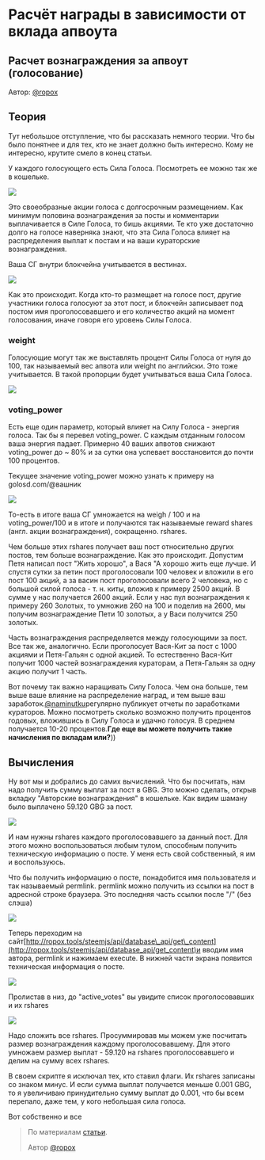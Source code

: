 # Расчёт награды в зависимости от вклада апвоута

## Расчет вознаграждения за апвоут \(голосование\)

Автор: [@ropox](https://golos.io/@ropox)

## Теория

Тут небольшое отступление, что бы рассказать немного теории. Что бы было понятнее и для тех, кто не знает должно быть интересно. Кому не интересно, крутите смело в конец статьи.

У каждого голосующего есть Сила Голоса. Посмотреть ее можно так же в кошельке.

![](https://images.golos.io/DQmTfU3uajtMFGKWJaboBiLwTfu3SNvK5FWYxTsiecyfkEo/image.png)

Это своеобразные акции голоса с долгосрочным размещением. Как минимум половина вознаграждения за посты и комментарии выплачивается в Силе Голоса, то бишь акциями. Те кто уже достаточно долго на голосе наверняка знают, что эта Сила Голоса влияет на распределения выплат к постам и на ваши кураторские вознаграждения.

Ваша СГ внутри блокчейна учитывается в вестинах.

![](https://images.golos.io/DQmQUEQBcyUNEJx7jqc3YaiKmz5iysPAaXXehtmm6aSPPDY/image.png)

Как это происходит. Когда кто-то размещает на голосе пост, другие участники голоса голосуют за этот пост, и блокчейн записывает под постом имя проголосовавшего и его количество акций на момент голосования, иначе говоря его уровень Силы Голоса.

### weight

Голосующие могут так же выставлять процент Силы Голоса от нуля до 100, так называемый вес апвота или weight по английски. Это тоже учитывается. В такой пропорции будет учитываться ваша Сила Голоса.

![](https://images.golos.io/DQmVg8ZbNvJupNj4KzAAEE6AJWTV1RzM7Fz5LWfGeAU3g8Y/image.png)

### voting\_power

Есть еще один параметр, который влияет на Силу Голоса - энергия голоса. Так бы я перевел voting\_power. С каждым отданным голосом ваша энергия падает. Примерно 40 ваших апвотов снижают voting\_power до ~ 80% и за сутки она успевает восстановится до почти 100 процентов.

Текущее значение voting\_power можно узнать к примеру на golosd.com/@вашник

![](https://images.golos.io/DQmd9aDNXogYWgbUMBBuwJuhUhPn8gAW3awgRgFh4WexHTM/image.png)

То-есть в итоге ваша СГ умножается на weigh / 100 и на voting\_power/100 и в итоге и получаются так называемые reward shares \(англ. акции вознаграждения\), сокращенно. rshares.

Чем больше этих rshares получает ваш пост относительно других постов, тем больше вознаграждение. Как это происходит. Допустим Петя написал пост "Жить хорошо", а Вася "А хорошо жить еще лучше. И спустя сутки за петин пост проголосовали 100 человек и вложили в его пост 100 акций, а за васин пост проголосовали всего 2 человека, но с большой силой голоса - т. н. киты, вложив к примеру 2500 акций. В сумме у нас получается 2600 акций. Если у нас пул вознаграждения к примеру 260 Золотых, то умножив 260 на 100 и поделив на 2600, мы получим вознаграждение Пети 10 золотых, а у Васи получится 250 золотых.

Часть вознаграждения распределяется между голосующими за пост. Все так же, аналогично. Если проголосует Вася-Кит за пост с 1000 акциями и Петя-Гальян с одной акцией. То естественно Вася-Кит получит 1000 частей вознаграждения кураторам, а Петя-Гальян за одну акцию получит 1 часть.

Вот почему так важно наращивать Силу Голоса. Чем она больше, тем выше ваше влияние на распределение наград, и тем выше ваш заработок.[@naminutku](https://golos.io/@naminutku)регулярно публикует отчеты по заработками кураторов. Можно посмотреть сколько возможно получить процентов годовых, вложившись в Силу Голоса и удачно голосуя. В среднем получается 10-20 процентов.**Где еще вы можете получить такие начисления по вкладам или?**\)\)

## Вычисления

Ну вот мы и добрались до самих вычислений. Что бы посчитать, нам надо получить сумму выплат за пост в GBG. Это можно сделать, открыв вкладку "Авторские вознаграждения" в кошельке. Как видим шаману было выплачено 59.120 GBG за пост.

![](https://images.golos.io/DQmREbeheJr21QXy3Y2VaZf2zX4rotqSEs1XDEbx99bDEes/image.png)

И нам нужны rshares каждого проголосовавшего за данный пост. Для этого можно воспользоваться любым тулом, способным получить техническую информацию о посте. У меня есть свой собственный, я им и воспользуюсь.

Что бы получить информацию о посте, понадобится имя пользователя и так называемый permlink. permlink можно получить из ссылки на пост в адресной строке браузера. Это последняя часть ссылки после "/" \(без слэша\)

![](https://images.golos.io/DQmakwwm3cDuJE3LB1C1tVKKxnBVqoAd1VT8ndttXLaDDyy/image.png)

Теперь переходим на сайт[http://ropox.tools/steemjs/api/database\_api/get\_content](http://ropox.tools/steemjs/api/database_api/get_content)и вводим имя автора, permlink и нажимаем execute. В нижней части экрана появится техническая информация о посте.

![](https://images.golos.io/DQmVQU5T1u7rqPfeqzKifabE8HJKsci4Sc28fz51JdBeiqZ/image.png)

Пролистав в низ, до "active\_votes" вы увидите список проголосовавших и их rshares

![](https://images.golos.io/DQmTWBxQVDFUbQ35tBMbMeGDxSPc28FM3envGp4jY5hwZbd/image.png)

Надо сложить все rshares. Просуммировав мы можем уже посчитать размер вознаграждения каждому проголосовавшему. Для этого умножаем размер выплат - 59.120 на rshares проголосовавшего и делим на сумму всех rshares.

В своем скрипте я исключал тех, кто ставил флаги. Их rshares записаны со знаком минус. И если сумма выплат получается меньше 0.001 GBG, то я увеличиваю принудительно сумму выплат до 0.001, что бы всем перепало, даже тем, у кого небольшая сила голоса.

Вот собственно и все

> По материалам [статьи](https://golos.io/ru--golos/@ropox/kak-poschitat-vruchnuyu-summu-otkatov-golosuyushim).
>
> Автор [@ropox](https://golos.io/@ropox)

